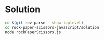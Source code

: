 # Solution

``` bash
cd $(git rev-parse --show-toplevel)
cd rock-paper-scissors-javascript/solution
node rockPaperScissors.js
```
